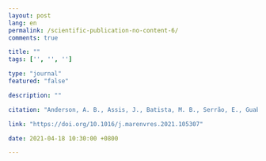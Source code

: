 ```yaml
---
layout: post
lang: en
permalink: /scientific-publication-no-content-6/
comments: true

title: ""
tags: ['', '', '']

type: "journal"
featured: "false"

description: ""

citation: "Anderson, A. B., Assis, J., Batista, M. B., Serrão, E., Guabiroba, H. C., Delfino, S. D. T., et al. (2021). Global warming assessment suggests the endemic Brazilian kelp beds as an endangered ecosystem. Marine Environmental Research, 105307."

link: "https://doi.org/10.1016/j.marenvres.2021.105307"

date: 2021-04-18 10:30:00 +0800

---
```

